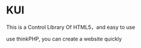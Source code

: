 # KUI
This is a Control Library Of HTML5，and easy to use

use thinkPHP, you can create a website quickly

